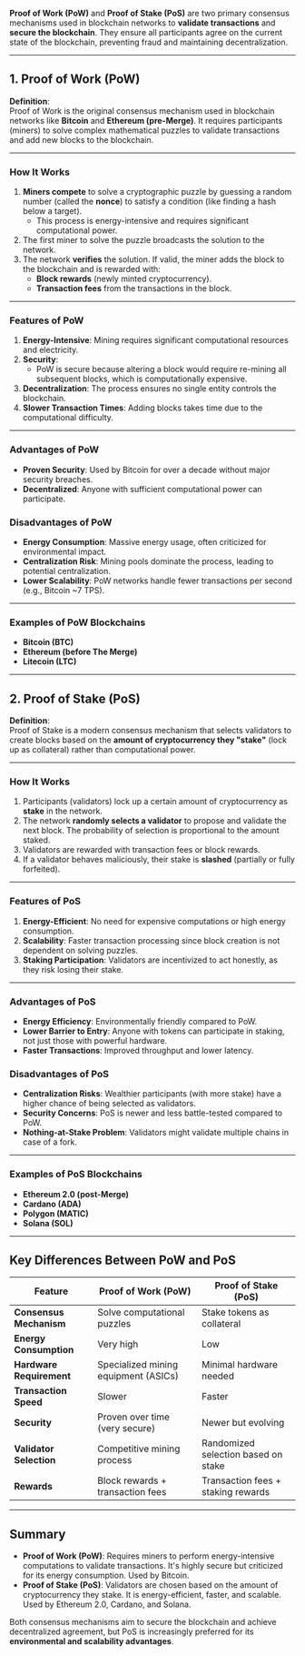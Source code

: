 **Proof of Work (PoW)** and **Proof of Stake (PoS)** are two primary consensus mechanisms used in blockchain networks to **validate transactions** and **secure the blockchain**. They ensure all participants agree on the current state of the blockchain, preventing fraud and maintaining decentralization.

---

## **1. Proof of Work (PoW)**

**Definition**:  
Proof of Work is the original consensus mechanism used in blockchain networks like **Bitcoin** and **Ethereum (pre-Merge)**. It requires participants (miners) to solve complex mathematical puzzles to validate transactions and add new blocks to the blockchain.

---

### **How It Works**

1. **Miners compete** to solve a cryptographic puzzle by guessing a random number (called the **nonce**) to satisfy a condition (like finding a hash below a target).
    - This process is energy-intensive and requires significant computational power.
2. The first miner to solve the puzzle broadcasts the solution to the network.
3. The network **verifies** the solution. If valid, the miner adds the block to the blockchain and is rewarded with:
    - **Block rewards** (newly minted cryptocurrency).
    - **Transaction fees** from the transactions in the block.

---

### **Features of PoW**

1. **Energy-Intensive**: Mining requires significant computational resources and electricity.
2. **Security**:
    - PoW is secure because altering a block would require re-mining all subsequent blocks, which is computationally expensive.
3. **Decentralization**: The process ensures no single entity controls the blockchain.
4. **Slower Transaction Times**: Adding blocks takes time due to the computational difficulty.

---

### **Advantages of PoW**

- **Proven Security**: Used by Bitcoin for over a decade without major security breaches.
- **Decentralized**: Anyone with sufficient computational power can participate.

### **Disadvantages of PoW**

- **Energy Consumption**: Massive energy usage, often criticized for environmental impact.
- **Centralization Risk**: Mining pools dominate the process, leading to potential centralization.
- **Lower Scalability**: PoW networks handle fewer transactions per second (e.g., Bitcoin ~7 TPS).

---

### **Examples of PoW Blockchains**

- **Bitcoin (BTC)**
- **Ethereum (before The Merge)**
- **Litecoin (LTC)**

---

## **2. Proof of Stake (PoS)**

**Definition**:  
Proof of Stake is a modern consensus mechanism that selects validators to create blocks based on the **amount of cryptocurrency they "stake"** (lock up as collateral) rather than computational power.

---

### **How It Works**

1. Participants (validators) lock up a certain amount of cryptocurrency as **stake** in the network.
2. The network **randomly selects a validator** to propose and validate the next block. The probability of selection is proportional to the amount staked.
3. Validators are rewarded with transaction fees or block rewards.
4. If a validator behaves maliciously, their stake is **slashed** (partially or fully forfeited).

---

### **Features of PoS**

1. **Energy-Efficient**: No need for expensive computations or high energy consumption.
2. **Scalability**: Faster transaction processing since block creation is not dependent on solving puzzles.
3. **Staking Participation**: Validators are incentivized to act honestly, as they risk losing their stake.

---

### **Advantages of PoS**

- **Energy Efficiency**: Environmentally friendly compared to PoW.
- **Lower Barrier to Entry**: Anyone with tokens can participate in staking, not just those with powerful hardware.
- **Faster Transactions**: Improved throughput and lower latency.

### **Disadvantages of PoS**

- **Centralization Risks**: Wealthier participants (with more stake) have a higher chance of being selected as validators.
- **Security Concerns**: PoS is newer and less battle-tested compared to PoW.
- **Nothing-at-Stake Problem**: Validators might validate multiple chains in case of a fork.

---

### **Examples of PoS Blockchains**

- **Ethereum 2.0 (post-Merge)**
- **Cardano (ADA)**
- **Polygon (MATIC)**
- **Solana (SOL)**

---

## **Key Differences Between PoW and PoS**

|Feature|Proof of Work (PoW)|Proof of Stake (PoS)|
|---|---|---|
|**Consensus Mechanism**|Solve computational puzzles|Stake tokens as collateral|
|**Energy Consumption**|Very high|Low|
|**Hardware Requirement**|Specialized mining equipment (ASICs)|Minimal hardware needed|
|**Transaction Speed**|Slower|Faster|
|**Security**|Proven over time (very secure)|Newer but evolving|
|**Validator Selection**|Competitive mining process|Randomized selection based on stake|
|**Rewards**|Block rewards + transaction fees|Transaction fees + staking rewards|

---

## **Summary**

- **Proof of Work (PoW)**: Requires miners to perform energy-intensive computations to validate transactions. It's highly secure but criticized for its energy consumption. Used by Bitcoin.
- **Proof of Stake (PoS)**: Validators are chosen based on the amount of cryptocurrency they stake. It is energy-efficient, faster, and scalable. Used by Ethereum 2.0, Cardano, and Solana.

Both consensus mechanisms aim to secure the blockchain and achieve decentralized agreement, but PoS is increasingly preferred for its **environmental and scalability advantages**.